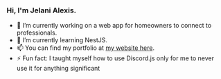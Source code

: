 ### Hi, I'm Jelani Alexis.

- 🔭 I’m currently working on a web app for homeowners to connect to professionals.
- 🌱 I’m currently learning NestJS.
- 📫 You can find my portfolio at [my website here](https://jelanialexis.netlify.app).
- ⚡ Fun fact: I taught myself how to use Discord.js only for me to never use it for anything significant
